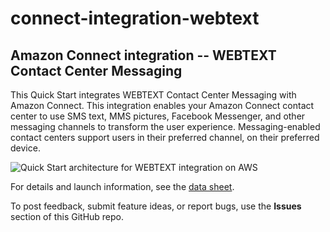 # connect-integration-webtext
## Amazon Connect integration -- WEBTEXT Contact Center Messaging
 
This Quick Start integrates WEBTEXT Contact Center Messaging with Amazon Connect. This integration enables your Amazon Connect contact center to use SMS text, MMS pictures, Facebook Messenger, and other messaging channels to transform the user experience. Messaging-enabled contact centers support users in their preferred channel, on their preferred device.

![Quick Start architecture for WEBTEXT integration on AWS](https://d0.awsstatic.com/partner-network/QuickStart/connect/connect-integration-webtext-architecture.png)

For details and launch information, see the 
[data sheet](https://aws.amazon.com/quickstart/connect/webtext/).

To post feedback, submit feature ideas, or report bugs, use the **Issues** section of this GitHub repo.
